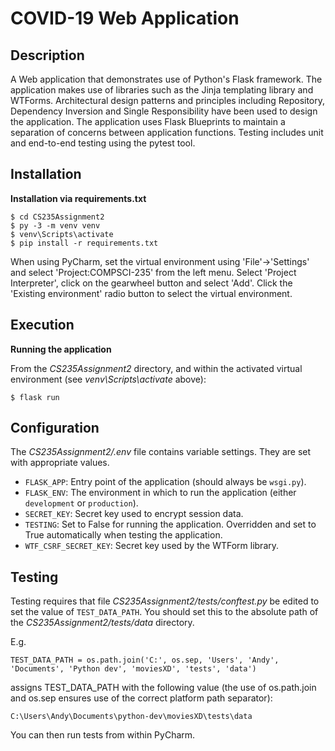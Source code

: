 # COVID-19 Web Application

## Description

A Web application that demonstrates use of Python's Flask framework. The application makes use of libraries such as the Jinja templating library and WTForms. Architectural design patterns and principles including Repository, Dependency Inversion and Single Responsibility have been used to design the application. The application uses Flask Blueprints to maintain a separation of concerns between application functions. Testing includes unit and end-to-end testing using the pytest tool. 

## Installation

**Installation via requirements.txt**

```shell
$ cd CS235Assignment2
$ py -3 -m venv venv
$ venv\Scripts\activate
$ pip install -r requirements.txt
```

When using PyCharm, set the virtual environment using 'File'->'Settings' and select 'Project:COMPSCI-235' from the left menu. Select 'Project Interpreter', click on the gearwheel button and select 'Add'. Click the 'Existing environment' radio button to select the virtual environment. 

## Execution

**Running the application**

From the *CS235Assignment2* directory, and within the activated virtual environment (see *venv\Scripts\activate* above):

````shell
$ flask run
```` 


## Configuration

The *CS235Assignment2/.env* file contains variable settings. They are set with appropriate values.

* `FLASK_APP`: Entry point of the application (should always be `wsgi.py`).
* `FLASK_ENV`: The environment in which to run the application (either `development` or `production`).
* `SECRET_KEY`: Secret key used to encrypt session data.
* `TESTING`: Set to False for running the application. Overridden and set to True automatically when testing the application.
* `WTF_CSRF_SECRET_KEY`: Secret key used by the WTForm library.


## Testing

Testing requires that file *CS235Assignment2/tests/conftest.py* be edited to set the value of `TEST_DATA_PATH`. You should set this to the absolute path of the *CS235Assignment2/tests/data* directory. 

E.g. 

`TEST_DATA_PATH = os.path.join('C:', os.sep, 'Users', 'Andy', 'Documents', 'Python dev', 'moviesXD', 'tests', 'data')`

assigns TEST_DATA_PATH with the following value (the use of os.path.join and os.sep ensures use of the correct platform path separator):

`C:\Users\Andy\Documents\python-dev\moviesXD\tests\data`

You can then run tests from within PyCharm.
